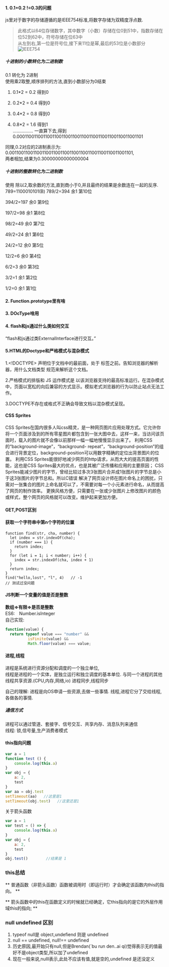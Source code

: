 #### 1. 0.1+0.2 !=0.3的问题
js里对于数字的存储遵循的是IEEE754标准,将数字存储为双精度浮点数.  
> 此格式以64位存储数字，其中数字（小数）存储在位0到51中，指数存储在位52到62中，符号存储在位63中  
从左到右,第一位是符号位,接下来11位是幂,最后的53位是小数部分
![IEEE754](https://miro.medium.com/max/1340/1*imL6DhMjEkovKn1k78IKfQ.png)  
##### 十进制的小数转化为二进制数
0.1 转化为 2进制  
使用乘2取整,顺序排列的方法,直到小数部分为0结束  
1. 0.1*2 = 0.2  得到0  

2. 0.2*2 = 0.4  得到0  

3. 0.4*2 = 0.8  得到0  

4. 0.8*2 = 1.6  得到1    
................
一直算下去,得到  0.0001100110011001100110011001100110011001100110011001101  
  
  同理,0.2对应的2进制表示为: 0.001100110011001100110011001100110011001100110011001101,  
  两者相加,结果为0.30000000000000004
  
##### 十进制的整数转化为二进制数
使用 除以2,取余数的方法,直到商小于0,并且最终的结果是余数连在一起的反序.  
789=1100010101(B)
789/2=394 余1 第10位  

394/2=197 余0 第9位  

197/2=98 余1 第8位  

98/2=49 余0 第7位  

49/2=24 余1 第6位  

24/2=12 余0 第5位  

12/2=6 余0 第4位  

6/2=3 余0 第3位  

3/2=1 余1 第2位  

1/2=0 余1 第1位  

  
#### 2. Function.prototype里有啥


#### 3. DOcType啥用


#### 4. flash和js通过什么类如何交互 
“flash和js通过类ExternalInterface进行交互。”

#### 5.HTML的Doctype和严格模式与混杂模式
1.<!DOCTYPE> 声明位于文档中的最前面，处于 </html> 标签之前。告知浏览器的解析器，用什么文档类型 规范来解析这个文档。  

2.严格模式的排版和 JS 运作模式是 以该浏览器支持的最高标准运行。在混杂模式中，页面以宽松的向后兼容的方式显示。模拟老式浏览器的行为以防止站点无法工作。  

3.DOCTYPE不存在或格式不正确会导致文档以混杂模式呈现。

#### CSS Sprites
CSS Sprites在国内很多人叫css精灵，是一种网页图片应用处理方式。它允许你将一个页面涉及到的所有零星图片都包含到一张大图中去，这样一来，当访问该页面时，载入的图片就不会像以前那样一幅一幅地慢慢显示出来了。
利用CSS的“background-image”，“background- repeat”，“background-position”的组合进行背景定位，background-position可以用数字精确的定位出背景图片的位置。
利用CSS Sprites能很好地减少网页的http请求，从而大大的提高页面的性能，这也是CSS Sprites最大的优点，也是其被广泛传播和应用的主要原因；
CSS Sprites能减少图片的字节，曾经比较过多次3张图片合并成1张图片的字节总是小于这3张图片的字节总和。所以C错误
解决了网页设计师在图片命名上的困扰，只需对一张集合的图片上命名就可以了，不需要对每一个小元素进行命名，从而提高了网页的制作效率。
更换风格方便，只需要在一张或少张图片上修改图片的颜色或样式，整个网页的风格就可以改变。维护起来更加方便。

#### GET,POST区别




#### 获取一个字符串中第n个字符的位置
```
function find(str, cha, number) {
  let index = str.indexOf(cha);
  if (number === 1) {
    return index;
  }
  for (let i = 1; i < number; i++) {
    index = str.indexOf(cha, index + 1)
  }
  return index;
}
find("hello,lost", "l", 4)   // -1
// 测试过没问题
```

#### JS判断一个变量的值是否是整数
**数组=>有限=>是否是整数**  
ES6:　Number.isInteger  
自己实现: 
```js
function(value) {
  return typeof value === "number" && 
          isFinite(value) && 
          Math.floor(value) === value;
```

#### 进程,线程
进程是系统进行资源分配和调度的一个独立单位,  
线程是进程的一个实体，是独立运行和独立调度的基本单位. 与同一个进程的其他线程共享资源.(CPU,内存,网络,io)
进程同步,线程同步

自己的理解: 进程是向OS申请一些资源,去做一些事情.
线程,进程它分了交给线程,各做各的事情.
##### 通信方式
进程可以通过管道、套接字、信号交互、共享内存、消息队列来通信  
线程: 锁,信号量,生产消费者模式

#### this指向问题
```js
var a = 1
function test () {
    console.log(this.a)
}
var obj = {
    a: 2,
    test
}
var aa = obj.test
setTimeout(aa)   //这里是1
setTimeout(obj.test)   //这里还是1
```
关于箭头函数  
```js
var a = 1
var test = () => {
    console.log(this.a)
}
var obj = {
    a: 2,
    test
}
obj.test()        //结果是 1
```

### this总结
** 普通函数（非箭头函数）函数被调用时（即运行时）才会确定该函数内this的指向。  **  

** 箭头函数中的this在函数定义的时候就已经确定，它this指向的是它的外层作用域this的指向; **


### null undefined 区别
1. typeof null是 object,undefiend 则是 undefined  
2. null == undefined, null!== undefined  
3. 历史原因,最开始只有null,但是Brendan(`bu run den..ai qi)觉得表示无的值最好不是object类型,所以加了undefined  
4. 现在一般来说,nulll表示,此处不应该有值,就是空的,undefined 是还没定义